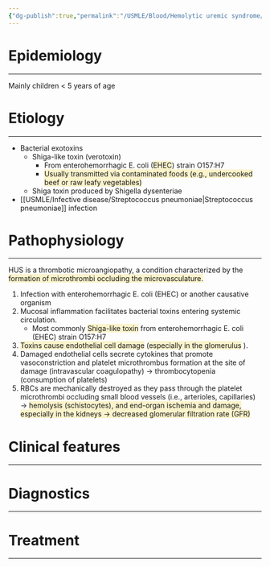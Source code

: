```yaml
---
{"dg-publish":true,"permalink":"/USMLE/Blood/Hemolytic uremic syndrome/"}
---
```


# Epidemiology
---
Mainly children < 5 years of age

# Etiology
---
- Bacterial exotoxins
	- Shiga-like toxin (verotoxin)
		- From enterohemorrhagic E. coli (<span style="background:rgba(240, 200, 0, 0.2)">EHEC</span>) strain O157:H7 
		- <span style="background:rgba(240, 200, 0, 0.2)">Usually transmitted via contaminated foods (e.g., undercooked beef or raw leafy vegetables)</span>
	- Shiga toxin produced by Shigella dysenteriae
- [[USMLE/Infective disease/Streptococcus pneumoniae\|Streptococcus pneumoniae]] infection 

# Pathophysiology
---
HUS is a thrombotic microangiopathy, a condition characterized by the <span style="background:rgba(240, 200, 0, 0.2)">formation of microthrombi occluding the microvasculature.</span>
1. Infection with enterohemorrhagic E. coli (EHEC) or another causative organism
2. Mucosal inflammation facilitates bacterial toxins entering systemic circulation.
	- Most commonly <span style="background:rgba(240, 200, 0, 0.2)">Shiga-like toxin</span> from enterohemorrhagic E. coli (EHEC) strain O157:H7
3. <span style="background:rgba(240, 200, 0, 0.2)">Toxins cause endothelial cell damage</span> (<span style="background:rgba(240, 200, 0, 0.2)">especially in the glomerulus</span> ).
4. Damaged endothelial cells secrete cytokines that promote vasoconstriction and platelet microthrombus formation at the site of damage (intravascular coagulopathy) → thrombocytopenia (consumption of platelets)
5. RBCs are mechanically destroyed as they pass through the platelet microthrombi occluding small blood vessels (i.e., arterioles, capillaries) → <span style="background:rgba(240, 200, 0, 0.2)">hemolysis (schistocytes), and end-organ ischemia and damage, especially in the kidneys → decreased glomerular filtration rate (GFR)</span>

# Clinical features
---


# Diagnostics
---


# Treatment
---

